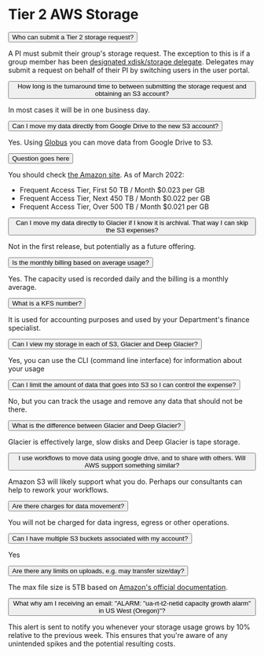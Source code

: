 # Tier 2 AWS Storage

<link rel="stylesheet" href="../../../../overrides/animated_dropdown.css">
<link rel="stylesheet" href="../../../../overrides/spacing.css">

<html>


<!-- General format for HTML 
<button class="collapsible">Question goes here</button>
<div class="content">
  <p>
      Answer goes here
  </p>
</div>
-->

<!-- Who can submit a Tier 2 storage request? -->
<button class="collapsible">Who can submit a Tier 2 storage request?</button>
<div class="content">
  <p>
    A PI must submit their group's storage request. The exception to this is if a group member has been <a href="../../../registration_and_access/group_management/delegating_group_management_rights/">designated xdisk/storage delegate</a>. Delegates may submit a request on behalf of their PI by switching users in the user portal.
  </p>
</div>

<!-- How long is the turnaround time to between submitting the storage request and obtaining an S3 account? -->
<button class="collapsible">How long is the turnaround time to between submitting the storage request and obtaining an S3 account?</button>
<div class="content">
  <p>
     In most cases it will be in one business day.
  </p>
</div>

<!-- Can I move my data directly from Google Drive to the new S3 account? -->
<button class="collapsible">Can I move my data directly from Google Drive to the new S3 account?</button>
<div class="content">
  <p>
     Yes. Using <a href="../../../storage_and_transfers/transfers/globus/">Globus</a> you can move data from Google Drive to S3.
  </p>
</div>

<!-- What is the pricing for S3? -->
<button class="collapsible">Question goes here</button>
<div class="content">
  <p>
    You should check <a href="https://aws.amazon.com/s3/pricing/?nc=sn&loc=4">the Amazon site</a>. As of March 2022:
    <ul>
        <li>Frequent Access Tier, First 50 TB / Month $0.023 per GB</li>
        <li>Frequent Access Tier, Next 450 TB / Month $0.022 per GB</li>
        <li>Frequent Access Tier, Over 500 TB / Month $0.021 per GB</li>
    </ul>
  </p>
</div>

<!-- Can I move my data directly to Glacier if I know it is archival. That way I can skip the S3 expenses? -->
<button class="collapsible">Can I move my data directly to Glacier if I know it is archival. That way I can skip the S3 expenses?</button>
<div class="content">
  <p>
    Not in the first release, but potentially as a future offering.
  </p>
</div>

<!-- Is the monthly billing based on average usage? -->
<button class="collapsible">Is the monthly billing based on average usage?</button>
<div class="content">
  <p>
     Yes. The capacity used is recorded daily and the billing is a monthly average.
  </p>
</div>

<!-- What is a KFS number? -->
<button class="collapsible">What is a KFS number?</button>
<div class="content">
  <p>
     It is used for accounting purposes and used by your Department's finance specialist.
  </p>
</div>

<!-- Can I view my storage in each of S3, Glacier and Deep Glacier? -->
<button class="collapsible">Can I view my storage in each of S3, Glacier and Deep Glacier?</button>
<div class="content">
  <p>
     Yes, you can use the CLI (command line interface) for information about your usage
  </p>
</div>

<!-- Can I limit the amount of data that goes into S3 so I can control the expense? -->
<button class="collapsible">Can I limit the amount of data that goes into S3 so I can control the expense?</button>
<div class="content">
  <p>
     No, but you can track the usage and remove any data that should not be there.
  </p>
</div>

<!-- What is the difference between Glacier and Deep Glacier? -->
<button class="collapsible">What is the difference between Glacier and Deep Glacier?</button>
<div class="content">
  <p>
     Glacier is effectively large, slow disks and Deep Glacier is tape storage.
  </p>
</div>

<!-- I use workflows to move data using google drive, and to share with others. Will AWS support something similar? -->
<button class="collapsible">I use workflows to move data using google drive, and to share with others. Will AWS support something similar?</button>
<div class="content">
  <p>
     Amazon S3 will likely support what you do. Perhaps our consultants can help to rework your workflows.
  </p>
</div>

<!-- Are there charges for data movement? -->
<button class="collapsible">Are there charges for data movement?</button>
<div class="content">
  <p>
     You will not be charged for data ingress, egress or other operations.
  </p>
</div>

<!-- Can I have multiple S3 buckets associated with my account? -->
<button class="collapsible">Can I have multiple S3 buckets associated with my account?</button>
<div class="content">
  <p>
    Yes
  </p>
</div>

<!-- Are there any limits on uploads, e.g. may transfer size / day? -->
<button class="collapsible">Are there any limits on uploads, e.g. may transfer size/day?</button>
<div class="content">
  <p>
    The max file size is 5TB based on <a href="https://docs.aws.amazon.com/AmazonS3/latest/userguide/qfacts.html">Amazon's official documentation</a>.
  </p>
</div>

<!-- What why am I receiving an email: "ALARM: "ua-rt-t2-netid capacity growth alarm" in US West (Oregon)"?  -->
<button class="collapsible">What why am I receiving an email: "ALARM: "ua-rt-t2-netid capacity growth alarm" in US West (Oregon)"?</button>
<div class="content">
  <p>
    This alert is sent to notify you whenever your storage usage grows by 10% relative to the previous week. This ensures that you're aware of any unintended spikes and the potential resulting costs. 
  </p>
</div>




<div class="vertical-space"></div>
<script src="../../../../overrides/animated_dropdown.js"></script>
</html>